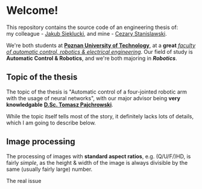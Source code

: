 # Welcome!
This repository contains the source code of an engineering thesis of:  
my colleague - [Jakub Sieklucki](https://www.linkedin.com/in/jakub-sieklucki-538b32226/), 
and mine - [Cezary Stanislawski](https://www.linkedin.com/in/cezary-stanis%C5%82awski-29b5781b5/). 

We're both students at [**Poznan University of Technology**](https://put.poznan.pl/en?q=), at a **great** [*faculty of automatic control, robotics & electrical engineering*](https://goo.gl/maps/L2rSoj7zUiYd6xue9). 
Our field of study is **Automatic Control & Robotics**, and we're both majoring in **_Robotics_**.

## Topic of the thesis
The topic of the thesis is "Automatic control of a four-jointed robotic arm with the usage of neural networks", with our major advisor being **very knowledgable** [**D.Sc. Tomasz Pajchrowski**](https://zsep.cie.put.poznan.pl/index.php/researcher/tomasz-pajchrowski). 

While the topic itself tells most of the story, it definitely lacks lots of details, which I am going to describe below. 


## Image processing 
The processing of images with **standard aspect ratios**, e.g. (Q/U/F/)HD, is fairly *simple*, as the height & width of the image is always divisible by the same (usually fairly large) number. 

The real issue

